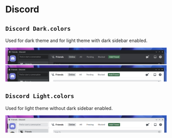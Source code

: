 # Discord

## `Discord Dark.colors`

Used for dark theme and for light theme with dark sidebar enabled.

![](/.github/discord%20dark.png)
![](/.github/discord%20light%20with%20dark%20sidebar.png)

## `Discord Light.colors`

Used for light theme without dark sidebar enabled.

![](/.github/discord%20light.png)
